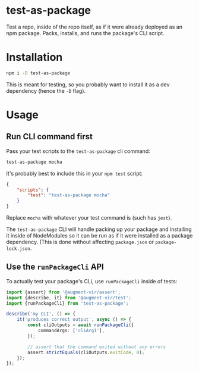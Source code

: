 # test-as-package

Test a repo, inside of the repo itself, as if it were already deployed as an npm package. Packs, installs, and runs the package's CLI script.

# Installation

```bash
npm i -D test-as-package
```

This is meant for testing, so you probably want to install it as a dev dependency (hence the `-D` flag).

# Usage

## Run CLI command first

Pass your test scripts to the `test-as-package` cli command:

```bash
test-as-package mocha
```

It's probably best to include this in your `npm test` script:

```json
{
    "scripts": {
        "test": "test-as-package mocha"
    }
}
```

Replace `mocha` with whatever your test command is (such has `jest`).

The `test-as-package` CLI will handle packing up your package and installing it inside of NodeModules so it can be run as if it were installed as a package dependency. (This is done without affecting `package.json` or `package-lock.json`.

## Use the `runPackageCli` API

To actually test your package's CLi, use `runPackageCli` inside of tests:

<!-- example-link: src/readme-examples/run-package-output.example.ts -->

```TypeScript
import {assert} from '@augment-vir/assert';
import {describe, it} from '@augment-vir/test';
import {runPackageCli} from 'test-as-package';

describe('my CLI', () => {
    it('produces correct output', async () => {
        const cliOutputs = await runPackageCli({
            commandArgs: ['cliArg1'],
        });

        // assert that the command exited without any errors
        assert.strictEquals(cliOutputs.exitCode, 0);
    });
});
```
